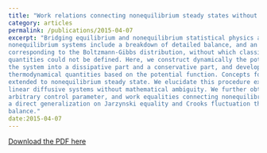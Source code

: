 ```yaml
---
title: "Work relations connecting nonequilibrium steady states without detailed balance"
category: articles
permalink: /publications/2015-04-07
excerpt: "Bridging equilibrium and nonequilibrium statistical physics attracts sustained interest. Hallmarks of
nonequilibrium systems include a breakdown of detailed balance, and an absence of a priori potential function
corresponding to the Boltzmann-Gibbs distribution, without which classical equilibrium thermodynamical
quantities could not be defined. Here, we construct dynamically the potential function through decomposing
the system into a dissipative part and a conservative part, and develop a nonequilibrium theory by defining
thermodynamical quantities based on the potential function. Concepts for equilibrium can thus be naturally
extended to nonequilibrium steady state. We elucidate this procedure explicitly in a class of time-dependent
linear diffusive systems without mathematical ambiguity. We further obtain the exact work distribution for an
arbitrary control parameter, and work equalities connecting nonequilibrium steady states. Our results provide
a direct generalization on Jarzynski equality and Crooks fluctuation theorem to systems without detailed
balance."
date:2015-04-07
---
```


[Download the PDF here](https://github.com/jamestang23/jamestang23.github.io/blob/master/9.pdf)

